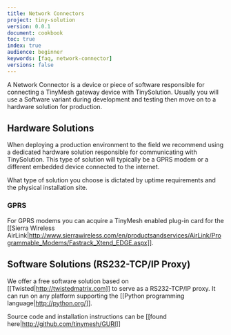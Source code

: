 ```yaml
---
title: Network Connectors
project: tiny-solution
version: 0.0.1
document: cookbook
toc: true
index: true
audience: beginner
keywords: [faq, network-connector]
versions: false
---
```


A Network Connector is a device or piece of software responsible for
connecting a TinyMesh gateway device with TinySolution. Usually you
will use a Software variant during development and testing then move
on to a hardware solution for production.


## Hardware Solutions

When deploying a production environment to the field we recommend
using a dedicated hardware solution responsible for communicating with
TinySolution. This type of solution will typically be a GPRS modem or
a different embedded device connected to the internet.

What type of solution you choose is dictated by uptime requirements
and the physical installation site.

### GPRS

For GPRS modems you can acquire a TinyMesh enabled plug-in card for the
[[Sierra Wireless AirLink|http://www.sierrawireless.com/en/productsandservices/AirLink/Programmable_Modems/Fastrack_Xtend_EDGE.aspx]].


## Software Solutions (RS232-TCP/IP Proxy)

We offer a free software solution based on [[Twisted|http://twistedmatrix.com]] to serve as a RS232-TCP/IP proxy. It can run on any platform
supporting the [[Python programming language|http://python.org/]].

Source code and installation instructions can be [[found
here|http://github.com/tinymesh/GURI]]
